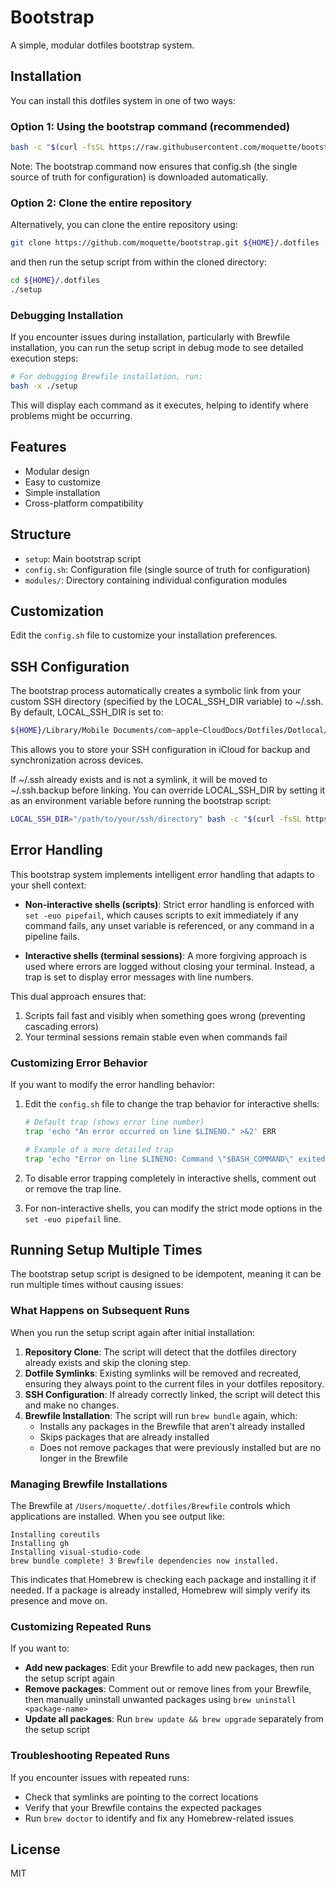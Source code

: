 # Bootstrap

A simple, modular dotfiles bootstrap system.

## Installation

You can install this dotfiles system in one of two ways:

### Option 1: Using the bootstrap command (recommended)

```bash
bash -c "$(curl -fsSL https://raw.githubusercontent.com/moquette/bootstrap/main/setup)"
```

Note: The bootstrap command now ensures that config.sh (the single source of truth for configuration) is downloaded automatically.

### Option 2: Clone the entire repository

Alternatively, you can clone the entire repository using:

```bash
git clone https://github.com/moquette/bootstrap.git ${HOME}/.dotfiles
```

and then run the setup script from within the cloned directory:

```bash
cd ${HOME}/.dotfiles
./setup
```

### Debugging Installation

If you encounter issues during installation, particularly with Brewfile installation, you can run the setup script in debug mode to see detailed execution steps:

```bash
# For debugging Brewfile installation, run:
bash -x ./setup
```

This will display each command as it executes, helping to identify where problems might be occurring.

## Features

- Modular design
- Easy to customize
- Simple installation
- Cross-platform compatibility

## Structure

- `setup`: Main bootstrap script
- `config.sh`: Configuration file (single source of truth for configuration)
- `modules/`: Directory containing individual configuration modules

## Customization

Edit the `config.sh` file to customize your installation preferences.

## SSH Configuration

The bootstrap process automatically creates a symbolic link from your custom SSH directory (specified by the LOCAL_SSH_DIR variable) to ~/.ssh. By default, LOCAL_SSH_DIR is set to:

```bash
${HOME}/Library/Mobile Documents/com~apple~CloudDocs/Dotfiles/Dotlocal/ssh
```

This allows you to store your SSH configuration in iCloud for backup and synchronization across devices.

If ~/.ssh already exists and is not a symlink, it will be moved to ~/.ssh.backup before linking. You can override LOCAL_SSH_DIR by setting it as an environment variable before running the bootstrap script:

```bash
LOCAL_SSH_DIR="/path/to/your/ssh/directory" bash -c "$(curl -fsSL https://raw.githubusercontent.com/moquette/bootstrap/main/setup)"
```

## Error Handling

This bootstrap system implements intelligent error handling that adapts to your shell context:

- **Non-interactive shells (scripts)**: Strict error handling is enforced with `set -euo pipefail`, which causes scripts to exit immediately if any command fails, any unset variable is referenced, or any command in a pipeline fails.

- **Interactive shells (terminal sessions)**: A more forgiving approach is used where errors are logged without closing your terminal. Instead, a trap is set to display error messages with line numbers.

This dual approach ensures that:

1. Scripts fail fast and visibly when something goes wrong (preventing cascading errors)
2. Your terminal sessions remain stable even when commands fail

### Customizing Error Behavior

If you want to modify the error handling behavior:

1. Edit the `config.sh` file to change the trap behavior for interactive shells:

   ```bash
   # Default trap (shows error line number)
   trap 'echo "An error occurred on line $LINENO." >&2' ERR

   # Example of a more detailed trap
   trap 'echo "Error on line $LINENO: Command \"$BASH_COMMAND\" exited with status $?" >&2' ERR
   ```

2. To disable error trapping completely in interactive shells, comment out or remove the trap line.

3. For non-interactive shells, you can modify the strict mode options in the `set -euo pipefail` line.

## Running Setup Multiple Times

The bootstrap setup script is designed to be idempotent, meaning it can be run multiple times without causing issues:

### What Happens on Subsequent Runs

When you run the setup script again after initial installation:

1. **Repository Clone**: The script will detect that the dotfiles directory already exists and skip the cloning step.
2. **Dotfile Symlinks**: Existing symlinks will be removed and recreated, ensuring they always point to the current files in your dotfiles repository.
3. **SSH Configuration**: If already correctly linked, the script will detect this and make no changes.
4. **Brewfile Installation**: The script will run `brew bundle` again, which:
   - Installs any packages in the Brewfile that aren't already installed
   - Skips packages that are already installed
   - Does not remove packages that were previously installed but are no longer in the Brewfile

### Managing Brewfile Installations

The Brewfile at `/Users/moquette/.dotfiles/Brewfile` controls which applications are installed. When you see output like:

```
Installing coreutils
Installing gh
Installing visual-studio-code
brew bundle complete! 3 Brewfile dependencies now installed.
```

This indicates that Homebrew is checking each package and installing it if needed. If a package is already installed, Homebrew will simply verify its presence and move on.

### Customizing Repeated Runs

If you want to:

- **Add new packages**: Edit your Brewfile to add new packages, then run the setup script again
- **Remove packages**: Comment out or remove lines from your Brewfile, then manually uninstall unwanted packages using `brew uninstall <package-name>`
- **Update all packages**: Run `brew update && brew upgrade` separately from the setup script

### Troubleshooting Repeated Runs

If you encounter issues with repeated runs:

- Check that symlinks are pointing to the correct locations
- Verify that your Brewfile contains the expected packages
- Run `brew doctor` to identify and fix any Homebrew-related issues

## License

MIT
